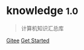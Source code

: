 <!-- _coverpage.md 

![logo](_media/icon.svg)-->

# knowledge <small>1.0</small>

> 计算机知识汇总库
<!--
- 简单、轻便 (压缩后 ~21kB)
- 无需生成 html 文件
- 众多主题 -->

[Gitee](https://gitee.com/jnxj/knowledge)
[Get Started](README.md)